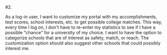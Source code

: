 
#2.

As a log-in user, I want to customize my portal with my accomplishments, test scores, school interests, etc. to get possible college matches. This way, every time I log on, I don't have to re-enter my statistics to see if I have a possible "chance" for a university of my choice. I want to have the option to categorize schools that are of interest as safety, match, or reach. The customization option should also suggest other schools that could possibly interest me.
